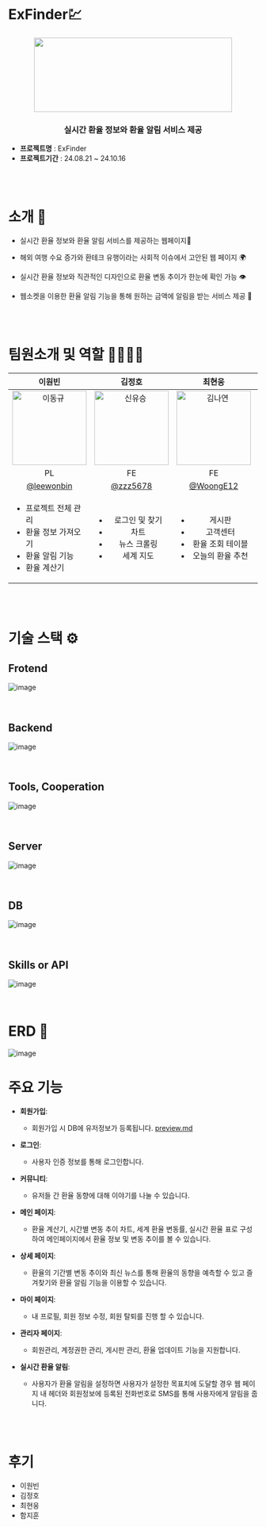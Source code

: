 # ExFinder💹
<p align="center">
<img src="https://github.com/user-attachments/assets/0905e2e5-dbb2-4c16-9a04-70d8fe8e9ad3" width="400" height="150"/>
</p>
<h3 align="center"><strong>실시간 환율 정보와 환율 알림 서비스 제공</strong></h3>

- **프로젝트명** : ExFinder
- **프로젝트기간** : 24.08.21 ~ 24.10.16

<br/>
<br/>

# 소개 🔎

- 실시간 환율 정보와 환율 알림 서비스를 제공하는 웹페이지💱
- 해외 여행 수요 증가와 환테크 유행이라는 사회적 이슈에서 고안된 웹 페이지 🌍
- 실시간 환율 정보와 직관적인 디자인으로 환율 변동 추이가 한눈에 확인 가능 👁️
- 웹소켓을 이용한 환율 알림 기능을 통해 원하는 금액에 알림을 받는 서비스 제공 🔔
  
  <br/>
  <br/>


# 팀원소개 및 역할 👨‍👨‍👦‍👦
| 이원빈 | 김정호 | 최현웅 | 함지훈 |
|:------:|:------:|:------:|:------:|
| <img src="https://github.com/user-attachments/assets/c1c2b1e3-656d-4712-98ab-a15e91efa2da" alt="이동규" width="150"> | <img src="https://github.com/user-attachments/assets/78ec4937-81bb-4637-975d-631eb3c4601e" alt="신유승" width="150"> | <img src="https://github.com/user-attachments/assets/78ce1062-80a0-4edb-bf6b-5efac9dd992e" alt="김나연" width="150"> | <img src="https://github.com/user-attachments/assets/beea8c64-19de-4d91-955f-ed24b813a638" alt="이승준" width="150"> |
| PL | FE | FE | FE |
| [@leewonbin](https://github.com/leewonbin) | [@zzz5678](https://github.com/zzx5678) | [@WoongE12](https://github.com/WoongE12) | [@jihoooooooon](https://github.com/jihoooooooon) |
| <ul align="left"><li>프로젝트 전체 관리</li><li>환율 정보 가져오기</li><li>환율 알림 기능</li><li>환율 계산기</li></ul> | <ul><li>로그인 및 찾기</li><li>차트</li><li>뉴스 크롤링</li><li>세계 지도</li></ul> | <ul><li>게시판</li><li>고객센터</li><li>환율 조회 테이블</li><li>오늘의 환율 추천</li></ul> | <ul><li>마이페이지</li><li>관리자 페이지</li><li>회원가입</li><li>계정관리</li><li>주변 환전 은행 찾기</li></ul> |

<br/>
<br/>

# 기술 스택 ⚙

## Frotend
![image](https://github.com/user-attachments/assets/59519084-0a14-45c5-8fb3-9219e600b6bf)

<br/>

## Backend
![image](https://github.com/user-attachments/assets/b5d04cd3-548f-4b6c-8443-ad512e63186c)

<br/>

## Tools, Cooperation
![image](https://github.com/user-attachments/assets/3c58014d-d840-4544-a698-91b05ca026fc)

<br/>

## Server
![image](https://github.com/user-attachments/assets/751b65cd-cdb2-4ab6-a3a7-b3b4627cd8eb)

<br/>

## DB
![image](https://github.com/user-attachments/assets/0cf6b563-bfd7-400f-969f-30c77731bb6d)

<br/>

## Skills or API
![image](https://github.com/user-attachments/assets/ba926848-da59-4b63-a4d3-54a3a458e0b6)


<br/>

# ERD 📝

![image](https://github.com/user-attachments/assets/4cd84744-d2fd-42d6-8a39-ce085d069201)


# 주요 기능
- **회원가입**:
  - 회원가입 시 DB에 유저정보가 등록됩니다.
  <a href="https://github.com/leewonbin/test/blob/master/preview.md">preview.md</a>

- **로그인**:
  - 사용자 인증 정보를 통해 로그인합니다.

- **커뮤니티**:
  - 유저들 간 환율 동향에 대해 이야기를 나눌 수 있습니다.

- **메인 페이지**:
  - 환율 계산기, 시간별 변동 추이 차트, 세계 환율 변동률, 실시간 환율 표로 구성하여 메인페이지에서 환율 정보 및 변동 추이를 볼 수 있습니다.

- **상세 페이지**:
  - 환율의 기간별 변동 추이와 최신 뉴스를 통해 환율의 동향을 예측할 수 있고 즐겨찾기와 환율 알림 기능을 이용할 수 있습니다.

- **마이 페이지**:
  - 내 프로필, 회원 정보 수정, 회원 탈퇴를 진행 할 수 있습니다.

- **관리자 페이지**:
  - 회원관리, 계정권한 관리, 게시판 관리, 환율 업데이트 기능을 지원합니다.
    
- **실시간 환율 알림**:
  - 사용자가 환율 알림을 설정하면 사용자가 설정한 목표치에 도달할 경우 웹 페이지 내 헤더와 회원정보에 등록된 전화번호로 SMS를 통해 사용자에게 알림을 줍니다.
    

<br/>
<br/>

# 후기
- 이원빈
- 김정호
- 최현웅
- 함지훈
